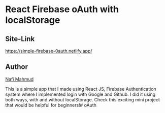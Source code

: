 # React Firebase oAuth with localStorage
## Site-Link
https://simple-firebase-0auth.netlify.app/

## Author 
[Nafi Mahmud][author]

[author]: https://sourcecodebd.github.io/nafi.com/
This is a simple app that I made using React JS, Firebase Authentication system where I implemented login with Google and Github. I did it using both ways, with and without localStorage. Check this exciting mini project that would be helpful for beginners!# oAuth
